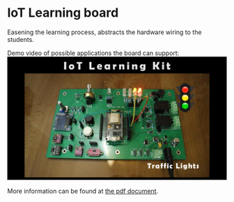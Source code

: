 # IoT Learning board

Easening the learning process, abstracts the hardware wiring to the students.  

Demo video of possible applications the board can support:
[![Blinking LEDs](IoT_Learning.png)](https://www.youtube.com/watch?v=RLgG7m0I38U "Blinking LEDs")

More information can be found at [the pdf document](IoT_Learning_Kit.pdf).